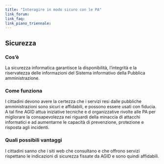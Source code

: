 ```yaml
---
title: "Interagire in modo sicuro con le PA"
link_forum:
link_faq:
link_piano_triennale:
---
```


## Sicurezza

### Cos’è

La sicurezza informatica garantisce la disponibilità, l’integrità e la
riservatezza delle informazioni del Sistema informativo della Pubblica
amministrazione.

### Come funziona

I cittadini devono avere la certezza che i servizi resi dalle pubbliche
amministrazioni sono sicuri e affidabili, e possono essere usati con fiducia. A
tal fine AGID attua iniziative tecniche e d organizzative rivolte alle PA per
migliorare la consapevolezza nei riguardi della minaccia di attacchi informatici
e ad aumentarne le capacità di prevenzione, protezione e risposta agli
incidenti. 

### Quali possibili vantaggi

I cittadini sanno che i siti web che consultano e che offrono servizi rispettano
le indicazioni di sicurezza fissate da AGID e sono quindi affidabili.

